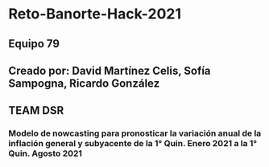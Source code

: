 # Reto-Banorte-Hack-2021

## Equipo 79
## Creado por: David Martínez Celis, Sofía Sampogna, Ricardo González
## TEAM DSR
### Modelo de nowcasting para pronosticar la variación anual de la inflación general y subyacente de la 1° Quin. Enero 2021 a la 1° Quin. Agosto 2021
